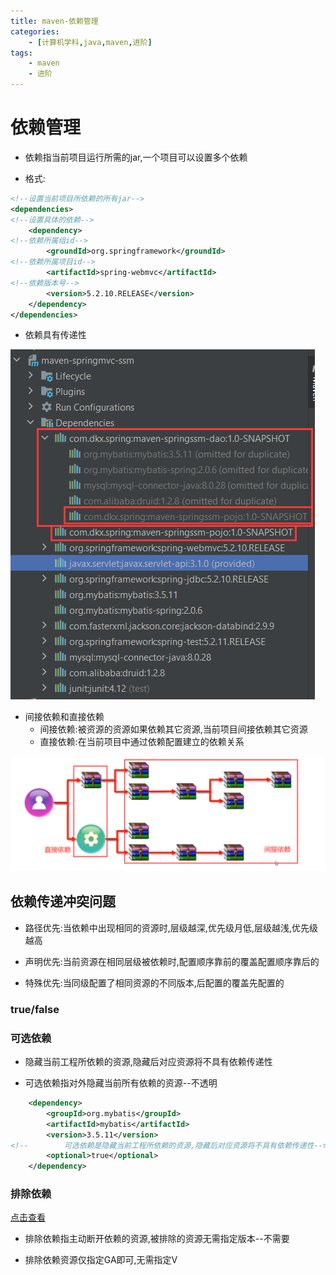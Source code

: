```yaml
---
title: maven-依赖管理
categories:
    - [计算机学科,java,maven,进阶]
tags:
    - maven
    - 进阶
---
```


# 依赖管理

- 依赖指当前项目运行所需的jar,一个项目可以设置多个依赖

- 格式:

```xml
<!--设置当前项目所依赖的所有jar-->
<dependencies>
<!--设置具体的依赖-->
    <dependency>
<!--依赖所属组id-->
        <groundId>org.springframework</groundId>
<!--依赖所属项目id-->
        <artifactId>spring-webmvc</artifactId>
<!--依赖版本号-->
        <version>5.2.10.RELEASE</version>
    </dependency>
</dependencies>
```

- 依赖具有传递性

![image_2023-03-06-21-20-06](https://raw.githubusercontent.com/PigPigLetsGo/imeages/master/image_2023-03-06-21-20-06_20230307150909.png)

- 间接依赖和直接依赖
    - 间接依赖:被资源的资源如果依赖其它资源,当前项目间接依赖其它资源
    - 直接依赖:在当前项目中通过依赖配置建立的依赖关系

![image_2023-03-06-21-22-04](https://raw.githubusercontent.com/PigPigLetsGo/imeages/master/image_2023-03-06-21-22-04_20230307150935.png)

## 依赖传递冲突问题

-  路径优先:当依赖中出现相同的资源时,层级越深,优先级月低,层级越浅,优先级越高

- 声明优先:当前资源在相同层级被依赖时,配置顺序靠前的覆盖配置顺序靠后的

- 特殊优先:当同级配置了相同资源的不同版本,后配置的覆盖先配置的

### <optional>true/false</optional>

### 可选依赖

- 隐藏当前工程所依赖的资源,隐藏后对应资源将不具有依赖传递性

- 可选依赖指对外隐藏当前所有依赖的资源--不透明

```xml
    <dependency>
        <groupId>org.mybatis</groupId>
        <artifactId>mybatis</artifactId>
        <version>3.5.11</version>
<!--        可选依赖是隐藏当前工程所依赖的资源,隐藏后对应资源将不具有依赖传递性-->
        <optional>true</optional>
    </dependency>
```

### 排除依赖

[点击查看](https://pigpigletsgo.github.io/computer-science/java/maven/%E5%85%A5%E9%97%A8/%E6%B5%8B%E8%AF%95%E4%BE%9D%E8%B5%96%E7%9A%84%E6%8E%92%E9%99%A4/)

- 排除依赖指主动断开依赖的资源,被排除的资源无需指定版本--不需要

- 排除依赖资源仅指定GA即可,无需指定V
